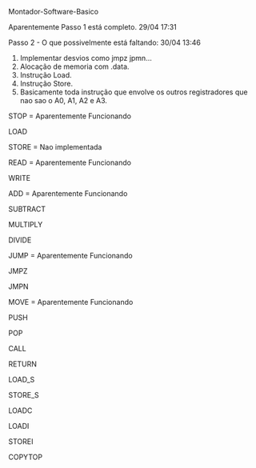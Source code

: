 Montador-Software-Basico

Aparentemente Passo 1 está completo. 29/04 17:31

Passo 2 - O que possivelmente está faltando: 30/04 13:46
  1. Implementar desvios como jmpz jpmn...
  2. Alocação de memoria com .data.
  3. Instrução Load.
  4. Instrução Store.
  5. Basicamente toda instrução que envolve os outros registradores que nao sao o A0, A1, A2 e A3.
  
STOP = Aparentemente Funcionando

LOAD

STORE = Nao implementada

READ = Aparentemente Funcionando

WRITE

ADD = Aparentemente Funcionando

SUBTRACT

MULTIPLY

DIVIDE

JUMP = Aparentemente Funcionando

JMPZ

JMPN

MOVE = Aparentemente Funcionando

PUSH

POP

CALL

RETURN

LOAD_S

STORE_S

LOADC

LOADI

STOREI 

COPYTOP 

